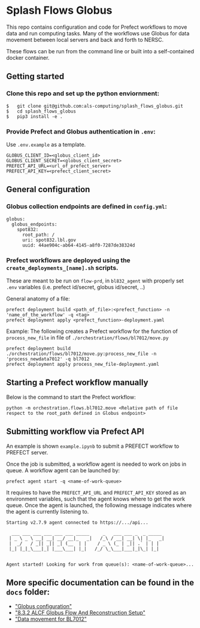 # Splash Flows Globus

This repo contains configuration and code for Prefect workflows to move data and run computing tasks.  Many of the workflows use Globus for data movement between local servers and back and forth to NERSC.

These flows can be run from the command line or built into a self-contained docker container.

## Getting started

### Clone this repo and set up the python enviornment:
```
$   git clone git@github.com:als-computing/splash_flows_globus.git
$   cd splash_flows_globus
$   pip3 install -e .
```

###  Provide Prefect and Globus authentication in `.env`:

Use `.env.example` as a template.

```
GLOBUS_CLIENT_ID=<globus_client_id>
GLOBUS_CLIENT_SECRET=<globus_client_secret>
PREFECT_API_URL=<url_of_prefect_server>
PREFECT_API_KEY=<prefect_client_secret>
```

## General configuration

### Globus collection endpoints are defined in `config.yml`:

```
globus:
  globus_endpoints:
    spot832:
      root_path: /
      uri: spot832.lbl.gov
      uuid: 44ae904c-ab64-4145-a8f0-7287de38324d
```

### Prefect workflows are deployed using the `create_deployments_[name].sh` scripts.

These are meant to be run on `flow-prd`, in `bl832_agent` with properly set `.env` variables (i.e. prefect id/secret, globus id/secret, ..)

General anatomy of a file:

```
prefect deployment build <path_of_file>:<prefect_function> -n 'name_of_the_workflow' -q <tag>
prefect deployment apply <prefect_function>-deployment.yaml
```

Example:  The following creates a Prefect workflow for the function of `process_new_file` in file of `./orchestration/flows/bl7012/move.py`

```
prefect deployment build ./orchestration/flows/bl7012/move.py:process_new_file -n 'process_newdata7012' -q bl7012
prefect deployment apply process_new_file-deployment.yaml
```

## Starting a Prefect workflow manually

Below is the command to start the Prefect workflow:
```
python -m orchestration.flows.bl7012.move <Relative path of file respect to the root_path defined in Globus endpoint>
```

## Submitting workflow via Prefect API

An example is shown `example.ipynb` to submit a PREFECT workflow to PREFECT server. 

Once the job is submitted, a workflow agent is needed to work on jobs in queue. A workflow agent can be launched by:

```
prefect agent start -q <name-of-work-queue>
```

It requires to have the `PREFECT_API_URL` and `PREFECT_API_KEY` stored as an environment variables, such that the agent knows where to get the work queue. Once the agent is launched, the following message indicates where the agent is currently listening to.

```
Starting v2.7.9 agent connected to https://.../api...

  ___ ___ ___ ___ ___ ___ _____     _   ___ ___ _  _ _____
 | _ \ _ \ __| __| __/ __|_   _|   /_\ / __| __| \| |_   _|
 |  _/   / _|| _|| _| (__  | |    / _ \ (_ | _|| .` | | |
 |_| |_|_\___|_| |___\___| |_|   /_/ \_\___|___|_|\_| |_|


Agent started! Looking for work from queue(s): <name-of-work-queue>...
```

## More specific documentation can be found in the `docs` folder:

* ["Globus configuration"](./docs/globus.md)
* ["8.3.2 ALCF Globus Flow And Reconstruction Setup"](./docs/bl832_ALCF.md)
* ["Data movement for BL7012"](./docs/bl7012.md)